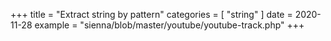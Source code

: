 +++
title = "Extract string by pattern"
categories = [ "string" ]
date = 2020-11-28
example = "sienna/blob/master/youtube/youtube-track.php"
+++
